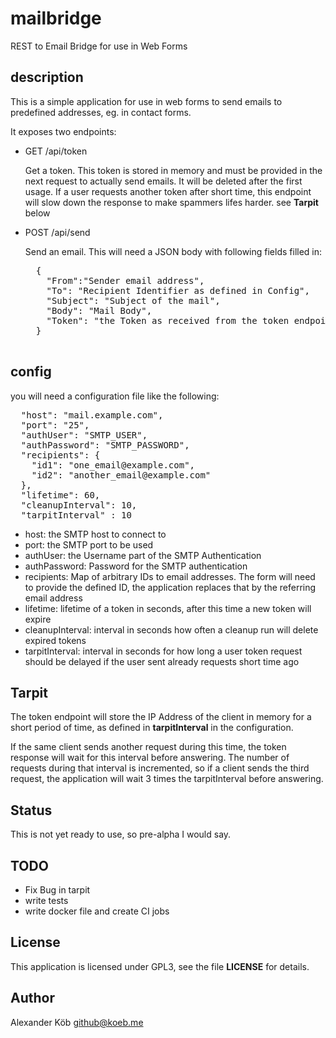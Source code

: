 # mailbridge

REST to Email Bridge for use in Web Forms

## description ##

This is a simple application for use in web forms to send emails to predefined addresses, eg. in contact forms.

It exposes two endpoints:

* GET /api/token

    Get a token. This token is stored in memory and must be provided in the next request to actually send emails. It will be deleted after the first usage.
    If a user requests another token after short time, this endpoint will slow down the response to make spammers lifes harder. see **Tarpit** below
    
* POST /api/send

    Send an email.
    This will need a JSON body with following fields filled in:
    
    <pre>
    {
      "From":"Sender email address", 
      "To": "Recipient Identifier as defined in Config", 
      "Subject": "Subject of the mail", 
      "Body": "Mail Body", 
      "Token": "the Token as received from the token endpoint"
    }
    </pre>

## config ##

you will need a configuration file like the following:

<pre>
  "host": "mail.example.com",
  "port": "25",
  "authUser": "SMTP_USER",
  "authPassword": "SMTP_PASSWORD",
  "recipients": {
    "id1": "one_email@example.com",
    "id2": "another_email@example.com"
  },
  "lifetime": 60,
  "cleanupInterval": 10,
  "tarpitInterval" : 10</pre>

* host: the SMTP host to connect to
* port: the SMTP port to be used
* authUser: the Username part of the SMTP Authentication
* authPassword: Password for the SMTP authentication
* recipients: Map of arbitrary IDs to email addresses. The form will need to provide the defined ID, the application replaces that by the referring email address
* lifetime: lifetime of a token in seconds, after this time a new token will expire
* cleanupInterval: interval in seconds how often a cleanup run will delete expired tokens
* tarpitInterval: interval in seconds for how long a user token request should be delayed if the user sent already requests short time ago 

## Tarpit ##

The token endpoint will store the IP Address of the client in memory for a short period of time, as defined in **tarpitInterval** in the configuration.

If the same client sends another request during this time, the token response will wait for this interval before answering.
The number of requests during that interval is incremented, so if a client sends the third request, the application will wait 3 times the tarpitInterval before answering.

## Status ##

This is not yet ready to use, so pre-alpha I would say.

## TODO ##

* Fix Bug in tarpit
* write tests
* write docker file and create CI jobs 

## License ##

This application is licensed under GPL3, see the file **LICENSE** for details.

## Author ##

Alexander Köb <github@koeb.me>
